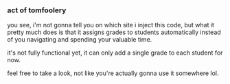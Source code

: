 ### act of tomfoolery

you see, i'm not gonna tell you on which site i inject this code, but what it pretty much does is that it assigns grades to students automatically instead of you navigating and spending your valuable time.

it's not fully functional yet, it can only add a single grade to each student for now.

feel free to take a look, not like you're actually gonna use it somewhere lol.

